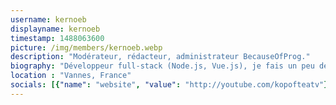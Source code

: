 ```yaml
---
username: kernoeb
displayname: kernoeb
timestamp: 1488063600
picture: /img/members/kernoeb.webp
description: "Modérateur, rédacteur, administrateur BecauseOfProg."
biography: "Développeur full-stack (Node.js, Vue.js), je fais un peu de musique et de cyber aussi :)"
location : "Vannes, France"
socials: [{"name": "website", "value": "http://youtube.com/kopofteatv"}, {"name": "twitter", "value": "@kernoeb"}, {"name": "github", "value": "kernoeb"}]
---
```

